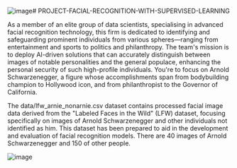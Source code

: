 ![image](https://github.com/user-attachments/assets/163b173a-b6f5-4c69-93aa-207205b6e5a5)# PROJECT-FACIAL-RECOGNITION-WITH-SUPERVISED-LEARNING

As a member of an elite group of data scientists, specialising in advanced facial recognition technology, this firm is dedicated to identifying and safeguarding prominent individuals from various spheres—ranging from entertainment and sports to politics and philanthropy. The team's mission is to deploy AI-driven solutions that can accurately distinguish between images of notable personalities and the general populace, enhancing the personal security of such high-profile individuals. You're to focus on Arnold Schwarzenegger, a figure whose accomplishments span from bodybuilding champion to Hollywood icon, and from philanthropist to the Governor of California.

The data/lfw_arnie_nonarnie.csv dataset contains processed facial image data derived from the "Labeled Faces in the Wild" (LFW) dataset, focusing specifically on images of Arnold Schwarzenegger and other individuals not identified as him. This dataset has been prepared to aid in the development and evaluation of facial recognition models. There are 40 images of Arnold Schwarzenegger and 150 of other people.

![image](https://github.com/user-attachments/assets/63d0140e-cca1-482f-b149-335369cd62cc)
